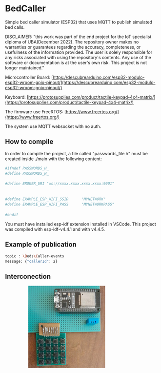 # BedCaller

Simple bed caller simulator (ESP32) that uses MQTT to publish simulated bed calls.

DISCLAIMER: "this work was part of the end project for the IoT specialist diploma of UBA(December 2022). The repository owner makes no warranties or guarantees regarding the accuracy, completeness, or usefulness of the information provided. The user is solely responsible for any risks associated with using the repository's contents. Any use of the software or documentation is at the user's own risk. This project is not longer maintained."

Microcontroller Board:  [https://descubrearduino.com/esp32-modulo-esp32-wroom-gpio-pinout/](https://descubrearduino.com/esp32-modulo-esp32-wroom-gpio-pinout/)

Keyboard: [https://protosupplies.com/product/tactile-keypad-4x4-matrix/](https://protosupplies.com/product/tactile-keypad-4x4-matrix/)

The firmware use FreeRTOS: [https://www.freertos.org/](https://www.freertos.org/)

The system use MQTT websocket with no auth.

## How to compile

In order to compile the project, a file called "passwords_file.h" must be created inside ./main with the following content:

```bash
#ifndef PASSWORDS_H_  
#define PASSWORDS_H_

#define BROKER_URI "ws://xxxx.xxxx.xxxx.xxxx:9001"


#define EXAMPLE_ESP_WIFI_SSID      "MYNETWORK"
#define EXAMPLE_ESP_WIFI_PASS      "MYNETWORKPASS"

#endif
```

You must have installed esp-idf extension installed in VSCode. This project was compiled with esp-idf-v4.4.1 and with v4.4.5.

## Example of publication

```bash
topic : \Beds\Caller-events
message: {"callerId": 2}
```

## Interconection

<img src="./Doc/simulador.png" style="width:50%; padding-left:15%">
